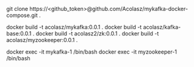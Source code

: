 git clone https://<github_token>@github.com/Acolasz/mykafka-docker-compose.git .

docker build -t acolasz/mykafka:0.0.1 .
docker build -t acolasz/kafka-base:0.0.1 .
docker build -t acolasz2/zk:0.0.1 .
docker build -t acolasz/myzookeeper:0.0.1 .

docker exec -it mykafka-1 /bin/bash
docker exec -it myzookeeper-1 /bin/bash